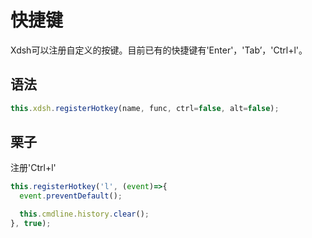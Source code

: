 # 快捷键

Xdsh可以注册自定义的按键。目前已有的快捷键有'Enter'，'Tab’，'Ctrl+l'。

## 语法

```javascript
this.xdsh.registerHotkey(name, func, ctrl=false, alt=false);
```

## 栗子

注册'Ctrl+l'

```javascript
this.registerHotkey('l', (event)=>{
  event.preventDefault();

  this.cmdline.history.clear();
}, true);
```